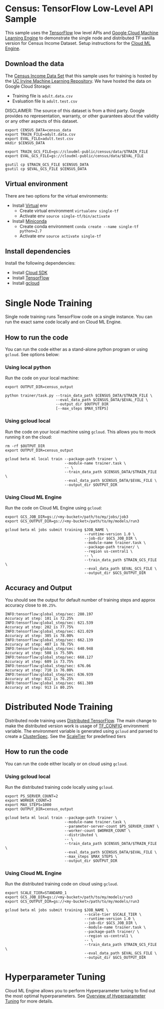 # Census: TensorFlow Low-Level API Sample

This sample uses the [TensorFlow](https://tensorflow.org) low level APIs and
[Google Cloud Machine Learning Engine](https://cloud.google.com/ml) to demonstrate
the single node and distributed TF vanilla version for Census Income Dataset.
Setup instructions for the [Cloud ML Engine](https://cloud.google.com/ml/docs/how-tos/getting-set-up).

## Download the data
The [Census Income Data
Set](https://archive.ics.uci.edu/ml/datasets/Census+Income) that this sample
uses for training is hosted by the [UC Irvine Machine Learning
Repository](https://archive.ics.uci.edu/ml/datasets/). We have hosted the data
on Google Cloud Storage:

 * Training file is `adult.data.csv`
 * Evaluation file is `adult.test.csv`

DISCLAIMER: The source of this dataset is from a third party. Google provides no representation,
warranty, or other guarantees about the validity or any other aspects of this dataset.

```
export CENSUS_DATA=census_data
export TRAIN_FILE=adult.data.csv
export EVAL_FILE=adult.test.csv
mkdir $CENSUS_DATA

export TRAIN_GCS_FILE=gs://cloudml-public/census/data/$TRAIN_FILE
export EVAL_GCS_FILE=gs://cloudml-public/census/data/$EVAL_FILE

gsutil cp $TRAIN_GCS_FILE $CENSUS_DATA
gsutil cp $EVAL_GCS_FILE $CENSUS_DATA
```


## Virtual environment
There are two options for the virtual environments:
 * Install [Virtual](https://virtualenv.pypa.io/en/stable/) env
   * Create virtual environment `virtualenv single-tf`
   * Activate env `source single-tf/bin/activate`
 * Install [Miniconda](https://conda.io/miniconda.html)
   * Create conda environment `conda create --name single-tf python=2.7`
   * Activate env `source activate single-tf`


## Install dependencies
Install the following dependencies:
 * Install [Cloud SDK](https://cloud.google.com/sdk/)
 * Install [TensorFlow](https://www.tensorflow.org/install/)
 * Install [gcloud](https://cloud.google.com/sdk/gcloud/)


# Single Node Training
Single node training runs TensorFlow code on a single instance. You can run the exact
same code locally and on Cloud ML Engine.

## How to run the code
You can run the code either as a stand-alone python program or using `gcloud`.
See options below:

### Using local python
Run the code on your local machine:

```
export OUTPUT_DIR=census_output
```

```
python trainer/task.py --train_data_path $CENSUS_DATA/$TRAIN_FILE \
                       --eval_data_path $CENSUS_DATA/$EVAL_FILE \
                       --output_dir $OUTPUT_DIR
                       [--max_steps $MAX_STEPS]
```

### Using gcloud local
Run the code on your local machine using `gcloud`. This allows you to mock
running it on the cloud:

```
rm -rf $OUTPUT_DIR
export OUTPUT_DIR=census_output
```

```
gcloud beta ml local train --package-path trainer \
                           --module-name trainer.task \
                           -- \
                           --train_data_path $CENSUS_DATA/$TRAIN_FILE \
                           --eval_data_path $CENSUS_DATA/$EVAL_FILE \
                           --output_dir $OUTPUT_DIR
```

### Using Cloud ML Engine
Run the code on Cloud ML Engine using `gcloud`:

```
export GCS_JOB_DIR=gs://<my-bucket>/path/to/my/jobs/job3
export GCS_OUTPUT_DIR=gs://<my-bucket>/path/to/my/models/run3
```

```
gcloud beta ml jobs submit training $JOB_NAME \
                                    --runtime-version 1.0 \
                                    --job-dir $GCS_JOB_DIR \
                                    --module-name trainer.task \
                                    --package-path trainer/ \
                                    --region us-central1 \
                                    -- \
                                    --train_data_path $TRAIN_GCS_FILE \
                                    --eval_data_path $EVAL_GCS_FILE \
                                    --output_dir $GCS_OUTPUT_DIR
```
## Accuracy and Output
You should see the output for default number of training steps and approx accuracy close to `80.25%`.

```
INFO:tensorflow:global_step/sec: 280.197
Accuracy at step: 101 is 72.25%
INFO:tensorflow:global_step/sec: 621.539
Accuracy at step: 202 is 77.75%
INFO:tensorflow:global_step/sec: 621.029
Accuracy at step: 305 is 78.00%
INFO:tensorflow:global_step/sec: 662.139
Accuracy at step: 407 is 78.75%
INFO:tensorflow:global_step/sec: 640.948
Accuracy at step: 508 is 75.50%
INFO:tensorflow:global_step/sec: 668.127
Accuracy at step: 609 is 73.75%
INFO:tensorflow:global_step/sec: 676.06
Accuracy at step: 710 is 76.00%
INFO:tensorflow:global_step/sec: 636.939
Accuracy at step: 812 is 76.25%
INFO:tensorflow:global_step/sec: 661.389
Accuracy at step: 913 is 80.25%
```


# Distributed Node Training
Distributed node training uses [Distributed TensorFlow](https://www.tensorflow.org/deploy/distributed).
The main change to make the distributed version work is usage of [TF_CONFIG](https://cloud.google.com/ml/reference/configuration-data-structures#tf_config_environment_variable)
environment variable. The environment variable is generated using `gcloud` and parsed to create a
[ClusterSpec](https://www.tensorflow.org/deploy/distributed#create_a_tftrainclusterspec_to_describe_the_cluster). See the [ScaleTier](https://cloud.google.com/ml/pricing#ml_training_units_by_scale_tier) for predefined tiers

## How to run the code
You can run the code either locally or on cloud using `gcloud`.

### Using gcloud local
Run the distributed training code locally using `gcloud`.

```
export PS_SERVER_COUNT=2
export WORKER_COUNT=3
export MAX_STEPS=1000
export OUTPUT_DIR=census_output
```

```
gcloud beta ml local train --package-path trainer \
                           --module-name trainer.task \
                           --parameter-server-count $PS_SERVER_COUNT \
                           --worker-count $WORKER_COUNT \
                           --distributed \
                           -- \
                           --train_data_path $CENSUS_DATA/$TRAIN_FILE \
                           --eval_data_path $CENSUS_DATA/$EVAL_FILE \
                           --max_steps $MAX_STEPS \
                           --output_dir $OUTPUT_DIR
```

### Using Cloud ML Engine
Run the distributed training code on cloud using `gcloud`.

```
export SCALE_TIER=STANDARD_1
export GCS_JOB_DIR=gs://<my-bucket>/path/to/my/models/run3
export GCS_OUTPUT_DIR=gs://<my-bucket>/path/to/my/models/run3
```

```
gcloud beta ml jobs submit training $JOB_NAME \
                                    --scale-tier $SCALE_TIER \
                                    --runtime-version 1.0 \
                                    --job-dir $GCS_JOB_DIR \
                                    --module-name trainer.task \
                                    --package-path trainer/ \
                                    --region us-central1 \
                                    -- \
                                    --train_data_path $TRAIN_GCS_FILE \
                                    --eval_data_path $EVAL_GCS_FILE \
                                    --output_dir $GCS_OUTPUT_DIR
```

# Hyperparameter Tuning
Cloud ML Engine allows you to perform Hyperparameter tuning to find out the most
optimal hyperparameters. See [Overview of Hyperparameter
Tuning](https://cloud.google.com/ml/docs/concepts/hyperparameter-tuning-overview) for more details.
